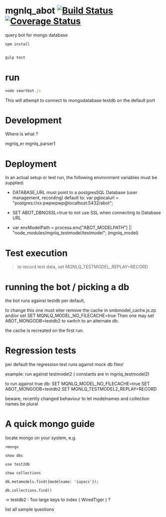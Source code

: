 # mgnlq_abot [![Build Status](https://travis-ci.org/jfseb/mgnlq_abot.svg?branch=master)](https://travis-ci.org/jfseb/mgnlq_abot) [![Coverage Status](https://coveralls.io/repos/github/jfseb/mgnlq_abot/badge.svg)](https://coveralls.io/github/jfseb/mgnlq_abot)


query bot for mongo database



```javascript
npm install


gulp test
```


# run


```javascript
node smartbot.js
```

This will attempt to connect to mongodatabase
testdb on the default port



# Development

Where is what ?

mgnlq_er
mgnlq_parser1




# Deployment


In an actual setup or test run, the following environment variables
must be supplied:

- DATABASE_URL must point to a postgresSQL Database (user management, recording)
                     default to:  var pglocalurl = "postgres://xx:pwpwpwp@localhost:5432/abot";

- SET ABOT_DBNOSSL=true to not use SSL when connecting to Database URL



- var envModelPath = process.env["ABOT_MODELPATH"] || "node_modules/mgnlq_testmodel/testmodel"; (mgnlq_model)


# Test execution

> to record test data, set MGNLQ_TESTMODEL_REPLAY=RECORD

# running the bot / picking a db

the bot runs against testdb per default,

to change this one must eiter remove the cache in smbmodel\_cache.js.zp and/or set
 SET MQNLQ_MODEL_NO_FILECACHE=true
Then one may set ABOT_MONGODB=testdb2  to switch to an alternate db.

the cache is recreated on the first run.



# Regression tests

per default the regression test runs against mock db files!


 example: run against testmodel2  ( constants are in mgnlq_testmodel2)

to run against true db:
 SET MQNLQ_MODEL_NO_FILECACHE=true
 SET ABOT_MONGODB=testdb2
 SET MGNLQ_TESTMODEL2_REPLAY=RECORD


beware, recently changed behaviour to let modelnames and collection names be plural

# A quick mongo guide

locate mongo on your system, e.g.
```
>mongo

show dbs

use test2db

show collections

db.metamodels.find({modelname: 'iupacs'});

db.collections.find()

```


-> testdb2 : Too large keys to index ( WiredTiger ) ?

list all sample questions
